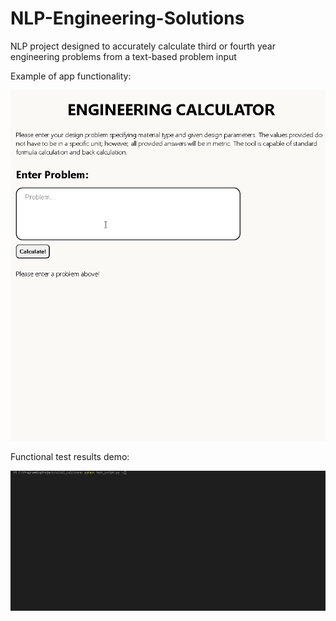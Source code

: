 # NLP-Engineering-Solutions
NLP project designed to accurately calculate third or fourth year engineering problems from a text-based problem input

Example of app functionality:

![](NLP_calc_demo.gif)

Functional test results demo:

![](NLP_calc_tests_demo.gif)
